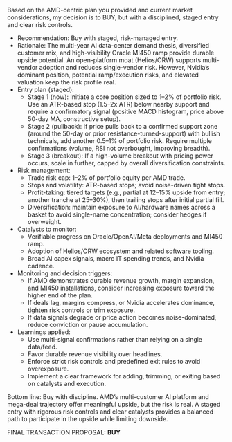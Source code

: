 Based on the AMD-centric plan you provided and current market considerations, my decision is to BUY, but with a disciplined, staged entry and clear risk controls.

- Recommendation: Buy with staged, risk-managed entry.
- Rationale: The multi-year AI data-center demand thesis, diversified customer mix, and high-visibility Oracle MI450 ramp provide durable upside potential. An open-platform moat (Helios/ORW) supports multi-vendor adoption and reduces single-vendor risk. However, Nvidia’s dominant position, potential ramp/execution risks, and elevated valuation keep the risk profile real.
- Entry plan (staged):
  - Stage 1 (now): Initiate a core position sized to 1–2% of portfolio risk. Use an ATR-based stop (1.5–2x ATR) below nearby support and require a confirmatory signal (positive MACD histogram, price above 50-day MA, constructive setup).
  - Stage 2 (pullback): If price pulls back to a confirmed support zone (around the 50-day or prior resistance-turned-support) with bullish technicals, add another 0.5–1% of portfolio risk. Require multiple confirmations (volume, RSI not overbought, improving breadth).
  - Stage 3 (breakout): If a high-volume breakout with pricing power occurs, scale in further, capped by overall diversification constraints.
- Risk management:
  - Trade risk cap: 1–2% of portfolio equity per AMD trade.
  - Stops and volatility: ATR-based stops; avoid noise-driven tight stops.
  - Profit-taking: tiered targets (e.g., partial at 12–15% upside from entry; another tranche at 25–30%), then trailing stops after initial partial fill.
  - Diversification: maintain exposure to AI/hardware names across a basket to avoid single-name concentration; consider hedges if overweight.
- Catalysts to monitor:
  - Verifiable progress on Oracle/OpenAI/Meta deployments and MI450 ramp.
  - Adoption of Helios/ORW ecosystem and related software tooling.
  - Broad AI capex signals, macro IT spending trends, and Nvidia cadence.
- Monitoring and decision triggers:
  - If AMD demonstrates durable revenue growth, margin expansion, and MI450 installations, consider increasing exposure toward the higher end of the plan.
  - If deals lag, margins compress, or Nvidia accelerates dominance, tighten risk controls or trim exposure.
  - If data signals degrade or price action becomes noise-dominated, reduce conviction or pause accumulation.
- Learnings applied:
  - Use multi-signal confirmations rather than relying on a single data/feed.
  - Favor durable revenue visibility over headlines.
  - Enforce strict risk controls and predefined exit rules to avoid overexposure.
  - Implement a clear framework for adding, trimming, or exiting based on catalysts and execution.

Bottom line: Buy with discipline. AMD’s multi-customer AI platform and mega-deal trajectory offer meaningful upside, but the risk is real. A staged entry with rigorous risk controls and clear catalysts provides a balanced path to participate in the upside while limiting downside.

FINAL TRANSACTION PROPOSAL: **BUY**